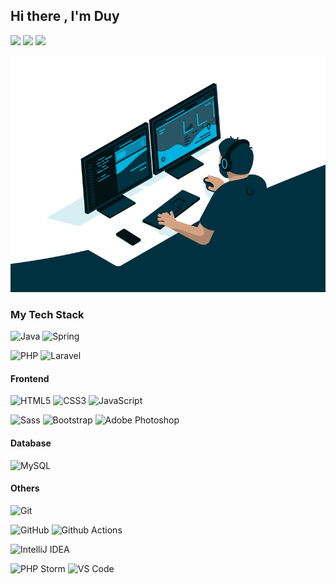 ## Hi there , I'm Duy

<img src="https://raw.githubusercontent.com/MartinHeinz/MartinHeinz/master/wave.gif" width="30px"> <img src="https://raw.githubusercontent.com/MartinHeinz/MartinHeinz/master/wave.gif" width="30px"> <img src="https://raw.githubusercontent.com/MartinHeinz/MartinHeinz/master/wave.gif" width="30px">



![](./code.gif)

 
### My Tech Stack

![Java](https://img.shields.io/badge/-Java-white?style=flat-square&logo=java&logoColor=black)
![Spring](https://img.shields.io/badge/-Spring-white?style=flat-square&logo=spring&logoColor=black)

![PHP](https://img.shields.io/badge/-PHP-007396?style=flat-square&logo=php&logoColor=ffffff)
![Laravel](https://img.shields.io/badge/-Laravel-white?style=flat-square&logo=laravel&logoColor=red)

<!-- ![Java](https://img.shields.io/badge/-Java-007396?style=flat-square&logo=java&logoColor=ffffff)
![Spring](https://img.shields.io/badge/-Spring-6DB33F?style=flat-square&logo=spring&logoColor=ffffff)
![Maven](https://img.shields.io/badge/-Maven-1565c0?style=flat-square&logo=apache-maven)
![Docker](https://img.shields.io/badge/-Docker-black?style=flat-square&logo=docker)
![NGINX](https://img.shields.io/badge/-NGINX-269539?style=flat-square&logo=nginx&logoColor=ffffff) -->

#### Frontend
![HTML5](https://img.shields.io/badge/-HTML5-%23E44D27?style=flat-square&logo=html5&logoColor=ffffff)
![CSS3](https://img.shields.io/badge/-CSS3-%231572B6?style=flat-square&logo=css3)
![JavaScript](https://img.shields.io/badge/-JavaScript-%23F7DF1C?style=flat-square&logo=javascript&logoColor=000000&labelColor=%23F7DF1C&color=%23FFCE5A)
<!-- ![Nodejs](https://img.shields.io/badge/-Nodejs-black?style=flat-square&logo=Node.js)
![React](https://img.shields.io/badge/-React-%23282C34?style=flat-square&logo=react) -->
![Sass](https://img.shields.io/badge/-Sass-%23CC6699?style=flat-square&logo=sass&logoColor=ffffff)
![Bootstrap](https://img.shields.io/badge/-CSS3-%231572B6?style=flat-square&logo=css3)
![Adobe Photoshop](https://img.shields.io/badge/-Abode%20Photoshop-26C9FF?style=flat-square&logo=adobe-photoshop&logoColor=ffffff)

#### Database
![MySQL](https://img.shields.io/badge/-MySQL-336791?style=flat-square&logo=mysql&logoColor=ffffff)
<!-- ![Oracle Database](https://img.shields.io/badge/-Oracle-DD0031?style=flat-square&logo=oracle)
![MS SQL Server](https://img.shields.io/badge/-MS%20SQL%20Server-CC2927?style=flat-square&logo=microsoft-sql-server&logoColor=ffffff) -->

#### Others
![Git](https://img.shields.io/badge/-Git-%23F05032?style=flat-square&logo=git&logoColor=%23ffffff)
<!-- ![GitLab](https://img.shields.io/badge/-GitLab-FCA121?style=flat-square&logo=gitlab) -->
![GitHub](https://img.shields.io/badge/-GitHub-181717?style=flat-square&logo=github)
![Github Actions](https://img.shields.io/badge/-Github%20Actions-2088FF?style=flat-square&logo=github-actions&logoColor=ffffff)

![IntelliJ IDEA](https://img.shields.io/badge/-IntelliJ%20IDEA-000000?style=flat-square&logo=intellij-idea&logoColor=ffffff) 

![PHP Storm ](https://img.shields.io/badge/-PHPStorm-000000?style=flat-square&logo=intellij-idea&logoColor=ffffff)
![VS Code](https://img.shields.io/badge/-VS%20Code-007ACC?style=flat-square&logo=visual-studio-code&logoColor=ffffff)



<br>


<!-- <details>
  <summary style = "font-size:28px" > More </summary>
  


  
</details> -->
